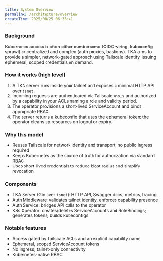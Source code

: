 ```yaml
---
title: System Overview
permalink: /architecture/overview
createTime: 2025/08/25 06:33:41
---
```


### Background

Kubernetes access is often either cumbersome (OIDC wiring, kubeconfig sprawl) or centralized and complex (auth proxies, bastions). TKA aims to provide a simpler, network-gated approach using Tailscale identity, issuing ephemeral, scoped credentials on demand.

### How it works (high level)

1. A TKA server runs inside your tailnet and exposes a minimal HTTP API over `tsnet`.
2. Incoming requests are authenticated via Tailscale `WhoIs` and authorized by a capability in your ACLs naming a role and validity period.
3. The operator provisions a short-lived ServiceAccount and binds appropriate RBAC.
4. The server returns a kubeconfig that uses the ephemeral token; the operator cleans up resources on logout or expiry.

### Why this model

- Reuses Tailscale for network identity and transport; no public ingress required
- Keeps Kubernetes as the source of truth for authorization via standard RBAC
- Uses short-lived credentials to reduce blast radius and simplify revocation

### Components

- TKA Server (Gin over `tsnet`): HTTP API, Swagger docs, metrics, tracing
- Auth Middleware: validates tailnet identity, enforces capability presence
- Auth Service: bridges API calls to the operator
- K8s Operator: creates/deletes ServiceAccounts and RoleBindings; generates tokens; builds kubeconfigs

### Notable features

- Access gated by Tailscale ACLs and an explicit capability name
- Ephemeral, scoped ServiceAccount tokens
- No ingress; tailnet-only connectivity
- Kubernetes-native RBAC
